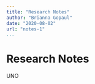 ```yaml
---
title: "Research Notes"
author: "Brianna Gopaul"
date: "2020-08-02"
url: "notes-1"
...
```


# Research Notes
UNO 
